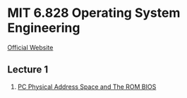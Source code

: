# MIT 6.828 Operating System Engineering
[Official Website](https://pdos.csail.mit.edu/6.828/2018/schedule.html)

## Lecture 1
1. [PC Physical Address Space and The ROM BIOS](https://github.com/KingArthur0205/Operarting-System/blob/main/MIT%206.828/Lecture%201/%E3%80%906.828%E3%80%91day2.pdf)
